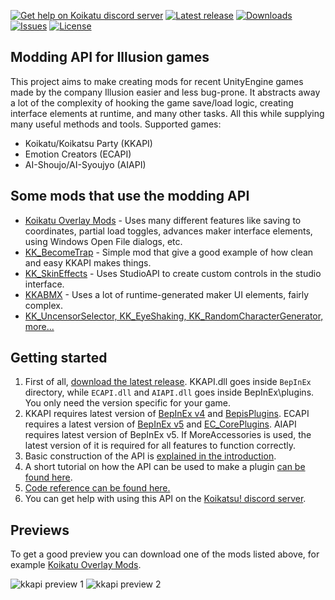 [![Get help on Koikatu discord server](https://img.shields.io/badge/help-discord-brightgreen.svg)](https://discord.gg/urDt8CK)
[![Latest release](https://img.shields.io/github/release/ManlyMarco/KKAPI.svg?style=flat)](https://github.com/ManlyMarco/KKAPI/releases)
[![Downloads](https://img.shields.io/github/downloads/ManlyMarco/KKAPI/total.svg?style=flat)](https://github.com/ManlyMarco/KKAPI/releases)
[![Issues](https://img.shields.io/github/issues/ManlyMarco/KKAPI.svg?style=flat)](https://github.com/ManlyMarco/KKAPI/issues)
[![License](https://img.shields.io/github/license/ManlyMarco/KKAPI.svg?style=flat)](https://github.com/ManlyMarco/KKAPI/blob/master/LICENSE)
## Modding API for Illusion games
This project aims to make creating mods for recent UnityEngine games made by the company Illusion easier and less bug-prone. It abstracts away a lot of the complexity of hooking the game save/load logic, creating interface elements at runtime, and many other tasks. All this while supplying many useful methods and tools. Supported games:
- Koikatu/Koikatsu Party (KKAPI)
- Emotion Creators (ECAPI)
- AI-Shoujo/AI-Syoujyo (AIAPI)

## Some mods that use the modding API
* [Koikatu Overlay Mods](https://github.com/ManlyMarco/Koikatu-Overlay-Mods) - Uses many different features like saving to coordinates, partial load toggles, advances maker interface elements, using Windows Open File dialogs, etc.
* [KK_BecomeTrap](https://github.com/ManlyMarco/KK_BecomeTrap) - Simple mod that give a good example of how clean and easy KKAPI makes things.
* [KK_SkinEffects](https://github.com/ManlyMarco/KK_SkinEffects) - Uses StudioAPI to create custom controls in the studio interface.
* [KKABMX](https://github.com/ManlyMarco/KKABMX) - Uses a lot of runtime-generated maker UI elements, fairly complex.
* [KK_UncensorSelector, KK_EyeShaking, KK_RandomCharacterGenerator, more...](https://github.com/DeathWeasel1337/KK_Plugins)

## Getting started
1. First of all, [download the latest release](https://github.com/ManlyMarco/KKAPI/releases). KKAPI.dll goes inside `BepInEx` directory, while `ECAPI.dll` and `AIAPI.dll` goes inside BepInEx\plugins. You only need the version specific for your game.
2. KKAPI requires latest version of [BepInEx v4](https://github.com/BepInEx/BepInEx) and [BepisPlugins](https://github.com/bbepis/BepisPlugins). ECAPI requires a latest version of [BepInEx v5](https://github.com/BepInEx/BepInEx) and [EC_CorePlugins](https://github.com/ManlyMarco/EC_CorePlugins). AIAPI requires latest version of BepInEx v5. If MoreAccessories is used, the latest version of it is required for all features to function correctly.
3. Basic construction of the API is [explained in the introduction](https://github.com/ManlyMarco/KKAPI/wiki/Introduction).
4. A short tutorial on how the API can be used to make a plugin [can be found here](https://github.com/ManlyMarco/KKAPI/wiki/Typical-usage-example-and-explanation).
5. [Code reference can be found here.](https://github.com/ManlyMarco/KKAPI/blob/master/doc/Home.md)
6. You can get help with using this API on the [Koikatsu! discord server](https://discord.gg/urDt8CK).

## Previews
To get a good preview you can download one of the mods listed above, for example [Koikatu Overlay Mods](https://github.com/ManlyMarco/Koikatu-Overlay-Mods).

![kkapi preview 1](https://user-images.githubusercontent.com/39247311/52817863-74461d80-30a5-11e9-81fd-d68a530d066a.png)
![kkapi preview 2](https://user-images.githubusercontent.com/39247311/52817865-74461d80-30a5-11e9-9b4f-e42ef0dcc7ea.png)
